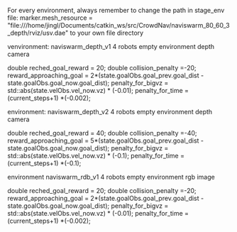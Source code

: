 For every environment, always remember to change the path in stage_env file:
marker.mesh_resource = "file:///home/jingl/Documents/catkin_ws/src/CrowdNav/naviswarm_80_60_3_depth/rviz/usv.dae"
to your own file directory


venvironment: naviswarm_depth_v1
	4 robots
	empty environment
	depth camera

double reched_goal_reward = 20;
double collision_penalty =-20;
reward_approaching_goal = 2*(state.goalObs.goal_prev.goal_dist - state.goalObs.goal_now.goal_dist);
penalty_for_bigvz = std::abs(state.velObs.vel_now.vz) * (-0.01);
penalty_for_time = (current_steps+1) *(-0.002);




environment: naviswarm_depth_v2
	4 robots
	empty environment
	depth camera

double reched_goal_reward = 40;
double collision_penalty =-40;
reward_approaching_goal = 5*(state.goalObs.goal_prev.goal_dist - state.goalObs.goal_now.goal_dist);
penalty_for_bigvz = std::abs(state.velObs.vel_now.vz) * (-0.1);
penalty_for_time = (current_steps+1) *(-0.1);



environment naviswarm_rdb_v1
	4 robots
	empty environment
	rgb image

double reched_goal_reward = 20;
double collision_penalty =-20;
reward_approaching_goal = 2*(state.goalObs.goal_prev.goal_dist - state.goalObs.goal_now.goal_dist);
penalty_for_bigvz = std::abs(state.velObs.vel_now.vz) * (-0.01);
penalty_for_time = (current_steps+1) *(-0.002);
